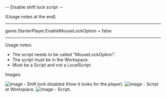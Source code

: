 -- Disable shift lock script --

(Usage notes at the end)

-----------------------------------------

game.StarterPlayer.EnableMouseLockOption = false

-----------------------------------------

Usage notes:

- The script needs to be called "MouseLockOption".
- The script must be in the Workspace.
- Must be a Script and not a LocalScript.

Images:

![image](https://user-images.githubusercontent.com/82664951/115094122-de131980-9ef2-11eb-95c3-bd04417594f3.png) - Shift lock disabled (How it looks for the player).
![image](https://user-images.githubusercontent.com/82664951/115094200-161a5c80-9ef3-11eb-844c-72dddbe440bb.png) - Script at Workspace.
![image](https://user-images.githubusercontent.com/82664951/115094219-26cad280-9ef3-11eb-96a1-4d0e5927927f.png) - Script.
